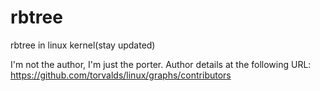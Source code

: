 # rbtree
rbtree in linux kernel(stay updated)

I'm not the author, I'm just the porter. Author details at the following URL: <https://github.com/torvalds/linux/graphs/contributors>
